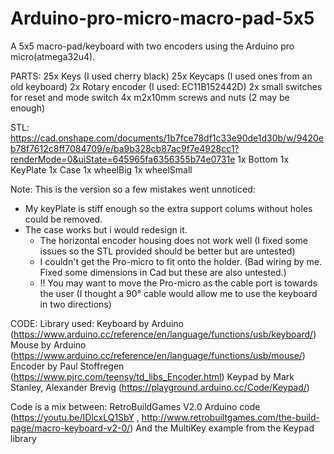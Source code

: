 # Arduino-pro-micro-macro-pad-5x5
A 5x5 macro-pad/keyboard with two encoders using the Arduino pro micro(atmega32u4). 


PARTS:
25x Keys (I used cherry black)
25x Keycaps (I used ones from an old keyboard)
2x Rotary encoder (I used: EC11B152442D)
2x small switches for reset and mode switch
4x m2x10mm screws and nuts (2 may be enough)

STL:
https://cad.onshape.com/documents/1b7fce78df1c33e90de1d30b/w/9420eb78f7612c8ff7084709/e/ba9b328cb87ac9f7e4928cc1?renderMode=0&uiState=645965fa6356355b74e0731e
1x Bottom
1x KeyPlate
1x Case
1x wheelBig
1x wheelSmall

Note: 
This is the version so a few mistakes went unnoticed:
- My keyPlate is stiff enough so the extra support colums without holes could be removed.
- The case works but i would redesign it. 
  - The horizontal encoder housing does not work well (I fixed some issues so the STL provided should be better but are untested)
  - I couldn't get the Pro-micro to fit onto the holder. (Bad wiring by me. Fixed some dimensions in Cad but these are also untested.)
  - !! You may want to move the Pro-micro as the cable port is towards the user (I thought a 90° cable would allow me to use the keyboard in two directions)

CODE:
Library used:
Keyboard by Arduino (https://www.arduino.cc/reference/en/language/functions/usb/keyboard/)
Mouse by Arduino (https://www.arduino.cc/reference/en/language/functions/usb/mouse/)
Encoder by Paul Stoffregen (https://www.pjrc.com/teensy/td_libs_Encoder.html)
Keypad by Mark Stanley, Alexander Brevig (https://playground.arduino.cc/Code/Keypad/)

Code is a mix between: 
RetroBuildGames V2.0 Arduino code (https://youtu.be/IDlcxLQ1SbY , http://www.retrobuiltgames.com/the-build-page/macro-keyboard-v2-0/)
And the MultiKey example from the Keypad library

